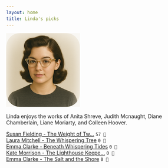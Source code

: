 ```yaml
---
layout: home
title: Linda's picks
---
```


![Linda](/assets/linda.png)

Linda enjoys the works of Anita Shreve, Judith Mcnaught, Diane Chamberlain, Liane Moriarty, and Colleen Hoover.

[Susan Fielding - The Weight of Tw…](/works/Susan-Fielding-The-Weight-of-Twenty-Years.html) `57 🧡`  
[Laura Mitchell - The Whispering Tree](/works/Laura-Mitchell-The-Whispering-Tree.html) `0 🩶`  
[Emma Clarke - Beneath Whispering Tides](/works/Emma-Clarke-Beneath-Whispering-Tides.html) `0 🩶`  
[Kate Morrison - The Lighthouse Keepe…](/works/Kate-Morrison-The-Lighthouse-Keeper's-Secret.html) `0 🩶`  
[Emma Clarke - The Salt and the Shore](/works/Emma-Clarke-The-Salt-and-the-Shore.html) `0 🩶`  
